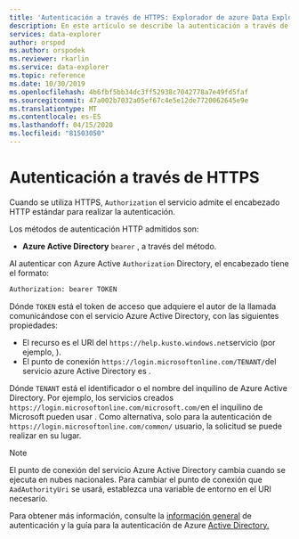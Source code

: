```yaml
---
title: 'Autenticación a través de HTTPS: Explorador de azure Data Explorer ( Azure Data Explorer) Microsoft Docs'
description: En este artículo se describe la autenticación a través de HTTPS en El Explorador de datos de Azure.
services: data-explorer
author: orspod
ms.author: orspodek
ms.reviewer: rkarlin
ms.service: data-explorer
ms.topic: reference
ms.date: 10/30/2019
ms.openlocfilehash: 4b6fbf5bb34dc3ff52938c7042778a7e49fd5faf
ms.sourcegitcommit: 47a002b7032a05ef67c4e5e12de7720062645e9e
ms.translationtype: MT
ms.contentlocale: es-ES
ms.lasthandoff: 04/15/2020
ms.locfileid: "81503050"
---
```

# <a name="authentication-over-https"></a>Autenticación a través de HTTPS

Cuando se utiliza HTTPS, `Authorization` el servicio admite el encabezado HTTP estándar para realizar la autenticación.

Los métodos de autenticación HTTP admitidos son:

* **Azure Active Directory** `bearer` , a través del método.

Al autenticar con Azure Active `Authorization` Directory, el encabezado tiene el formato:

```txt
Authorization: bearer TOKEN
```

Dónde `TOKEN` está el token de acceso que adquiere el autor de la llamada comunicándose con el servicio Azure Active Directory, con las siguientes propiedades:

* El recurso es el URI del `https://help.kusto.windows.net`servicio (por ejemplo, ).
* El punto de conexión `https://login.microsoftonline.com/TENANT/`del servicio azure Active Directory es .

Dónde `TENANT` está el identificador o el nombre del inquilino de Azure Active Directory. Por ejemplo, los servicios creados `https://login.microsoftonline.com/microsoft.com/`en el inquilino de Microsoft pueden usar . Como alternativa, solo para la autenticación de `https://login.microsoftonline.com/common/` usuario, la solicitud se puede realizar en su lugar.

> [!NOTE]
> El punto de conexión del servicio Azure Active Directory cambia cuando se ejecuta en nubes nacionales.
> Para cambiar el punto de conexión que `AadAuthorityUri` se usará, establezca una variable de entorno en el URI necesario.

Para obtener más información, consulte la [información general](../../management/access-control/index.md) de autenticación y la guía para la autenticación de Azure [Active Directory.](../../management/access-control/how-to-authenticate-with-aad.md)